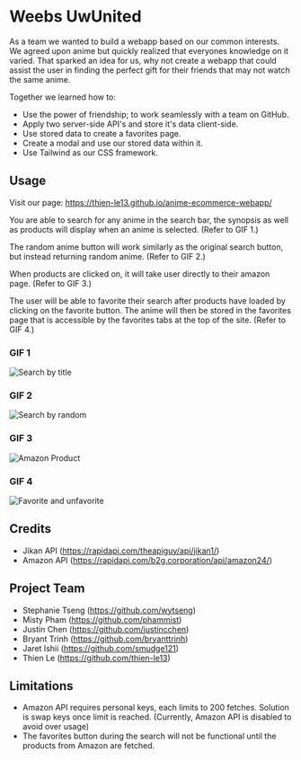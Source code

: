 # Weebs UwUnited

As a team we wanted to build a webapp based on our common interests. We agreed upon anime but quickly realized that everyones knowledge on it varied.
That sparked an idea for us, why not create a webapp that could assist the user in finding the perfect gift for their friends that may not watch the same anime.

Together we learned how to:

- Use the power of friendship; to work seamlessly with a team on GitHub.
- Apply two server-side API's and store it's data client-side.
- Use stored data to create a favorites page.
- Create a modal and use our stored data within it.
- Use Tailwind as our CSS framework.

## Usage

Visit our page: https://thien-le13.github.io/anime-ecommerce-webapp/

You are able to search for any anime in the search bar, the synopsis as well as products will display when an anime is selected. (Refer to GIF 1.)

The random anime button will work similarly as the original search button, but instead returning random anime. (Refer to GIF 2.)

When products are clicked on, it will take user directly to their amazon page. (Refer to GIF 3.)

The user will be able to favorite their search after products have loaded by clicking on the favorite button. The anime will then be stored in the favorites page that is accessible by the favorites tabs at the top of the site. (Refer to GIF 4.)

### GIF 1
![Search by title](./assets/img/search-by-title.gif)

### GIF 2
![Search by random](./assets/img/search-by-random.gif)

### GIF 3
![Amazon Product](./assets/img/amazon-product.gif)

### GIF 4
![Favorite and unfavorite](./assets/img/fav-unfav.gif)

## Credits

- Jikan API (https://rapidapi.com/theapiguy/api/jikan1/)
- Amazon API (https://rapidapi.com/b2g.corporation/api/amazon24/)

## Project Team

- Stephanie Tseng (https://github.com/wytseng)
- Misty Pham (https://github.com/phammist)
- Justin Chen (https://github.com/justincchen)
- Bryant Trinh (https://github.com/bryanttrinh)
- Jaret Ishii (https://github.com/smudge121)
- Thien Le (https://github.com/thien-le13)

## Limitations

- Amazon API requires personal keys, each limits to 200 fetches. Solution is swap keys once limit is reached. (Currently, Amazon API is disabled to avoid over usage) 
- The favorites button during the search will not be functional until the products from Amazon are fetched.
